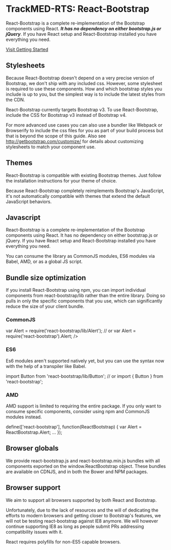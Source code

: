 # TrackMED-RTS: React-Bootstrap

React-Bootstrap is a complete re-implementation of the Bootstrap components using React. **_It has no dependency on either bootstrap.js or jQuery_**. If you have React setup and React-Bootstrap installed you have everything you need.

[Visit Getting Started](https://react-bootstrap.github.io/getting-started/introduction/)

## Stylesheets

Because React-Bootstrap doesn't depend on a very precise version of Bootstrap, we don't ship with any included css. However, some stylesheet is required to use these components. How and which bootstrap styles you include is up to you, but the simplest way is to include the latest styles from the CDN.

React-Bootstrap currently targets Bootstrap v3. To use React-Bootstrap, include the CSS for Bootstrap v3 instead of Bootstrap v4.


<!-- Latest compiled and minified CSS -->
<link rel="stylesheet" href="https://maxcdn.bootstrapcdn.com/bootstrap/3.3.7/css/bootstrap.min.css" integrity="sha384-BVYiiSIFeK1dGmJRAkycuHAHRg32OmUcww7on3RYdg4Va+PmSTsz/K68vbdEjh4u" crossorigin="anonymous">

<!-- Optional theme -->
<link rel="stylesheet" href="https://maxcdn.bootstrapcdn.com/bootstrap/3.3.7/css/bootstrap-theme.min.css" integrity="sha384-rHyoN1iRsVXV4nD0JutlnGaslCJuC7uwjduW9SVrLvRYooPp2bWYgmgJQIXwl/Sp" crossorigin="anonymous">
          
For more advanced use cases you can also use a bundler like Webpack or Browserify to include the css files for you as part of your build process but that is beyond the scope of this guide. Also see http://getbootstrap.com/customize/ for details about customizing stylesheets to match your component use.

## Themes
React-Bootstrap is compatible with existing Bootstrap themes. Just follow the installation instructions for your theme of choice.

Because React-Bootstrap completely reimplements Bootstrap's JavaScript, it's not automatically compatible with themes that extend the default JavaScript behaviors.

## Javascript
React-Bootstrap is a complete re-implementation of the Bootstrap components using React. It has no dependency on either bootstrap.js or jQuery. If you have React setup and React-Bootstrap installed you have everything you need.

You can consume the library as CommonJS modules, ES6 modules via Babel, AMD, or as a global JS script.

## Bundle size optimization
If you install React-Bootstrap using npm, you can import individual components from react-bootstrap/lib rather than the entire library. Doing so pulls in only the specific components that you use, which can significantly reduce the size of your client bundle.

### CommonJS
var Alert = require('react-bootstrap/lib/Alert'); // or var Alert = require('react-bootstrap').Alert;
/>

### ES6
Es6 modules aren't supported natively yet, but you can use the syntax now with the help of a transpiler like Babel.

import Button from 'react-bootstrap/lib/Button';
// or
import { Button } from 'react-bootstrap';

### AMD
AMD support is limited to requiring the entire package. If you only want to consume specific components, consider using npm and CommonJS modules instead.


define(['react-bootstrap'], function(ReactBootstrap) {
var Alert = ReactBootstrap.Alert;
...
});
## Browser globals
We provide react-bootstrap.js and react-bootstrap.min.js bundles with all components exported on the window.ReactBootstrap object. These bundles are available on CDNJS, and in both the Bower and NPM packages.


<script src="https://cdnjs.cloudflare.com/ajax/libs/react/<react-version>/react.min.js"></script>
<script src="https://cdnjs.cloudflare.com/ajax/libs/react/<react-version>/react-dom.min.js"></script>
<script src="https://cdnjs.cloudflare.com/ajax/libs/react-bootstrap/<version>/react-bootstrap.min.js"></script>
<script>
var Alert = ReactBootstrap.Alert;
</script>
## Browser support
We aim to support all browsers supported by both React and Bootstrap.

Unfortunately, due to the lack of resources and the will of dedicating the efforts to modern browsers and getting closer to Bootstrap's features, we will not be testing react-bootstrap against IE8 anymore.
We will however continue supporting IE8 as long as people submit PRs addressing compatibility issues with it.

React requires polyfills for non-ES5 capable browsers.


<!--[if lt IE 9]>
<script src="//cdnjs.cloudflare.com/ajax/libs/html5shiv/3.7.2/html5shiv.min.js"></script>
<script src="//cdnjs.cloudflare.com/ajax/libs/html5shiv/3.7.2/html5shiv-printshiv.min.js"></script>
<script src="//cdnjs.cloudflare.com/ajax/libs/es5-shim/3.4.0/es5-shim.js"></script>
<script src="//cdnjs.cloudflare.com/ajax/libs/es5-shim/3.4.0/es5-sham.js"></script>
<![endif]-->